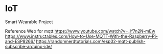 # IoT
Smart Wearable Project

Reference Web for mqtt
https://www.youtube.com/watch?v=_lf7n2N-mEw
https://www.instructables.com/How-to-Use-MQTT-With-the-Raspberry-Pi-and-ESP8266/
https://randomnerdtutorials.com/esp32-mqtt-publish-subscribe-arduino-ide/

